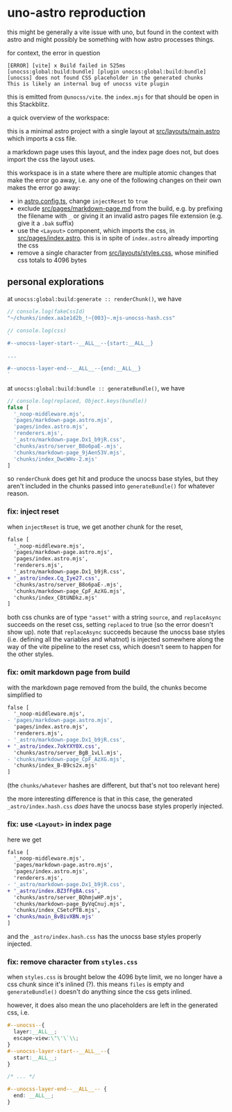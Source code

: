 # uno-astro reproduction

this might be generally a vite issue with uno, but found in the context with astro and might possibly be something with how astro processes things.

for context, the error in question

```
[ERROR] [vite] x Build failed in 525ms
[unocss:global:build:bundle] [plugin unocss:global:build:bundle] [unocss] does not found CSS placeholder in the generated chunks
This is likely an internal bug of unocss vite plugin
```

this is emitted from `@unocss/vite`. the `index.mjs` for that should be open in this Stackblitz.

a quick overview of the workspace:

this is a minimal astro project with a single layout at [src/layouts/main.astro](./src/layouts/main.astro) which imports a css file.

a markdown page uses this layout, and the index page does not, but does import the css the layout uses.

this workspace is in a state where there are multiple atomic changes that make the error go away, i.e. any one of the following changes on their own makes the error go away:

- in [astro.config.ts](./astro.config.ts), change `injectReset` to `true`
- exclude [src/pages/markdown-page.md](./src/pages/markdown-page.md) from the build, e.g. by prefixing the filename with `_` or giving it an invalid astro pages file extension (e.g. give it a `.bak` suffix)
- use the `<Layout>` component, which imports the css, in [src/pages/index.astro](./src/pages/index.astro). this is in spite of `index.astro` already importing the css
- remove a single character from [src/layouts/styles.css](./src/layouts/styles.css), whose minified css totals to 4096 bytes

## personal explorations

at `unocss:global:build:generate :: renderChunk()`, we have

```js
// console.log(fakeCssId)
"~/chunks/index.aa1e1d2b_!~{003}~.mjs-unocss-hash.css"

// console.log(css)
`
#--unocss-layer-start--__ALL__--{start:__ALL__}

...

#--unocss-layer-end--__ALL__--{end:__ALL__}
`
```

at `unocss:global:build:bundle :: generateBundle()`, we have

```js
// console.log(replaced, Object.keys(bundle))
false [
  '_noop-middleware.mjs',
  'pages/markdown-page.astro.mjs',
  'pages/index.astro.mjs',
  'renderers.mjs',
  '_astro/markdown-page.Dx1_b9jR.css',
  'chunks/astro/server_B8o6paE-.mjs',
  'chunks/markdown-page_9jAen53V.mjs',
  'chunks/index_DwcWHv-2.mjs'
]
```

so `renderChunk` does get hit and produce the unocss base styles, but they aren't included in the chunks passed into `generateBundle()` for whatever reason.

### fix: inject reset

when `injectReset` is true, we get another chunk for the reset,
```diff
false [
  '_noop-middleware.mjs',
  'pages/markdown-page.astro.mjs',
  'pages/index.astro.mjs',
  'renderers.mjs',
  '_astro/markdown-page.Dx1_b9jR.css',
+ '_astro/index.Cq_Iye27.css',
  'chunks/astro/server_B8o6paE-.mjs',
  'chunks/markdown-page_CpF_AzXG.mjs',
  'chunks/index_CBtUNDkz.mjs'
]
```

both css chunks are of type `"asset"` with a string `source`, and `replaceAsync` succeeds on the reset css, setting `replaced` to true (so the error doesn't show up).
note that `replaceAsync` succeeds because the unocss base styles (i.e. defining all the variables and whatnot) is injected somewhere along the way of the vite pipeline to the reset css, which doesn't seem to happen for the other styles.

### fix: omit markdown page from build

with the markdown page removed from the build, the chunks become simplified to
```diff
false [
  '_noop-middleware.mjs',
- 'pages/markdown-page.astro.mjs',
  'pages/index.astro.mjs',
  'renderers.mjs',
- '_astro/markdown-page.Dx1_b9jR.css',
+ '_astro/index.7okYXY0X.css',
  'chunks/astro/server_BgB_1vLl.mjs',
- 'chunks/markdown-page_CpF_AzXG.mjs',
  'chunks/index_B-B9cs2x.mjs'
]
```

(the `chunks/whatever` hashes are different, but that's not too relevant here)

the more interesting difference is that in this case, the generated `_astro/index.hash.css` _does_ have the unocss base styles properly injected.

### fix: use `<Layout>` in index page

here we get

```diff
false [
  '_noop-middleware.mjs',
  'pages/markdown-page.astro.mjs',
  'pages/index.astro.mjs',
  'renderers.mjs',
- '_astro/markdown-page.Dx1_b9jR.css',
+ '_astro/index.BZ3fFgBA.css',
  'chunks/astro/server_BQhmjwHP.mjs',
  'chunks/markdown-page_ByVqCnuj.mjs',
  'chunks/index_CSetcPTB.mjs',
+ 'chunks/main_BvBivXBN.mjs'
]
```

and the `_astro/index.hash.css` has the unocss base styles properly injected.

### fix: remove character from `styles.css`

when `styles.css` is brought below the 4096 byte limit, we no longer have a css chunk since it's inlined (?).
this means `files` is empty and `generateBundle()` doesn't do anything since the css gets inlined.

however, it does also mean the uno placeholders are left in the generated css, i.e.

```css
#--unocss--{
  layer:__ALL__;
  escape-view:\"\'\`\\;
}
#--unocss-layer-start--__ALL__--{
  start:__ALL__;
}

/* ... */

#--unocss-layer-end--__ALL__-- {
  end: __ALL__;
}
```